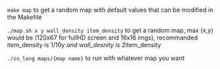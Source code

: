 `make map` to get a random map with default values that can be modified in the Makefile

`./map.sh x y wall_density item_density` to get a random map, max (x,y) would be (120x67 for fullHD screen and 16x16 imgs), recommanded item_density is 1/10*y and wall_desnity is 2*item_density

`./so_long maps/{map name}` to run with whatever map you want
